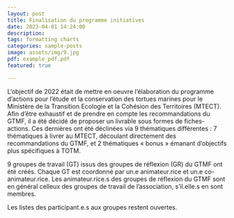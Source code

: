 ```yaml
---
layout: post
title: Finalisation du programme initiatives
date: 2023-04-01 14:24:00
description: 
tags: formatting charts
categories: sample-posts
image: assets/img/9.jpg
pdf: example_pdf.pdf
featured: true

---
```



L’objectif de 2022 était de mettre en oeuvre l’élaboration du programme d’actions pour l’étude et la conservation des tortues marines pour le Ministère de la Transition Ecologie et la Cohésion des Territoires (MTECT). Afin d’être exhaustif et de prendre en compte les recommandations du GTMF, il a été décidé de proposer un livrable sous formes de fiches-actions. Ces dernières ont été  déclinées via 9 thématiques différentes : 7 thématiques à livrer au MTECT, découlant directement des recommandations du GTMF, et 2 thématiques « bonus » émanant d’objectifs plus spécifiques à TOTM.

9 groupes de travail (GT) issus des groupes de réflexion (GR) du GTMF ont été créés. Chaque GT est coordonné par un.e animateur.rice et un.e co-animateur.rice. Les animateur.rice.s des groupes de réflexion du GTMF sont en général celleux des groupes de travail de l’association, s’il.elle.s en sont membres.

Les listes des participant.e.s aux groupes restent ouvertes.






